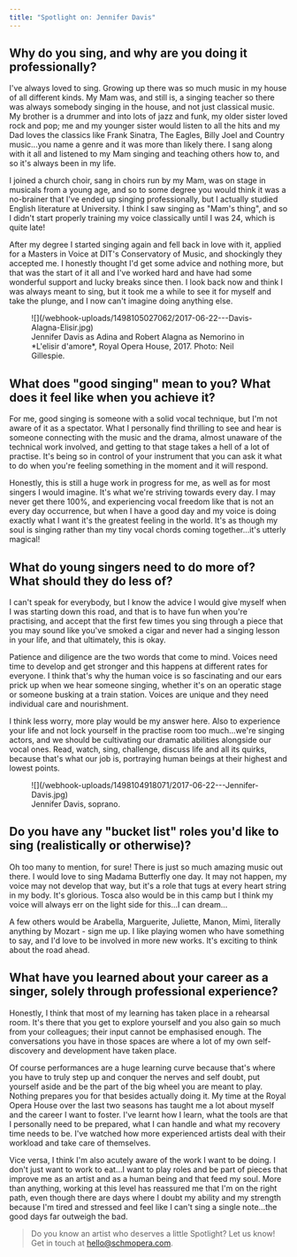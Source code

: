 ```yaml
---
title: "Spotlight on: Jennifer Davis"
---
```


## Why do you sing, and why are you doing it professionally?

I've always loved to sing. Growing up there was so much music in my house of all different kinds. My Mam was, and still is, a singing teacher so there was always somebody singing in the house, and not just classical music. My brother is a drummer and into lots of jazz and funk, my older sister loved rock and pop; me and my younger sister would listen to all the hits and my Dad loves the classics like Frank Sinatra, The Eagles, Billy Joel and Country music...you name a genre and it was more than likely there. I sang along with it all and listened to my Mam singing and teaching others how to, and so it's always been in my life. 

I joined a church choir, sang in choirs run by my Mam, was on stage in musicals from a young age, and so to some degree you would think it was a no-brainer that I've ended up singing professionally, but I actually studied English literature at University. I think I saw singing as "Mam's thing", and so I didn't start properly training my voice classically until I was 24, which is quite late! 

After my degree I started singing again and fell back in love with it, applied for a Masters in Voice at DIT's Conservatory of Music, and shockingly they accepted me. I honestly thought I'd get some advice and nothing more, but that was the start of it all and I've worked hard and have had some wonderful support and lucky breaks since then. I look back now and think I was always meant to sing, but it took me a while to see it for myself and take the plunge, and I now can't imagine doing anything else. 

<figure data-type="image">
![](/webhook-uploads/1498105027062/2017-06-22---Davis-Alagna-Elisir.jpg)
<figcaption>Jennifer Davis as Adina and Robert Alagna as Nemorino in *L'elisir d'amore*, Royal Opera House, 2017. Photo: Neil Gillespie.</figcaption>
</figure>

## What does "good singing" mean to you? What does it feel like when you achieve it?

For me, good singing is someone with a solid vocal technique, but I'm not aware of it as a spectator. What I personally find thrilling to see and hear is someone connecting  with the music and the drama, almost unaware of the technical work involved, and getting to that stage takes a hell of a lot of practise. It's being so in control of your instrument that you can ask it what to do when you're feeling something in the moment and it will respond. 

Honestly, this is still a huge work in progress for me, as well as for most singers I would imagine. It's what we're striving towards every day. I may never get there 100%, and experiencing vocal freedom like that is not an every day occurrence, but when I have a good day and my voice is doing exactly what I want it's the greatest feeling in the world. It's as though my soul is singing rather than my tiny vocal chords coming together...it's utterly magical! 

## What do young singers need to do more of? What should they do less of?

I can't speak for everybody, but I know the advice I would give myself when I was starting down this road, and that is to have fun when you're practising, and accept that the first few times you sing through a piece that you may sound like you've smoked a cigar and never had a singing lesson in your life, and that ultimately, this is okay. 

Patience and diligence are the two words that come to mind. Voices need time to develop and get stronger and this happens at different rates for everyone. I think that's why the human voice is so fascinating and our ears prick up when we hear someone singing, whether it's on an operatic stage or someone busking at a train station. Voices are unique and they need individual care and nourishment. 

I think less worry, more play would be my answer here. Also to experience your life and not lock yourself in the practise room too much...we're singing actors, and we should be cultivating our dramatic abilities alongside our vocal ones. Read, watch, sing, challenge, discuss life and all its quirks, because that's what our job is, portraying human beings at their highest and lowest points. 

<figure data-type="image">
![](/webhook-uploads/1498104918071/2017-06-22---Jennifer-Davis.jpg)<figcaption>Jennifer Davis, soprano.</figcaption>
</figure>

## Do you have any "bucket list" roles you'd like to sing (realistically or otherwise)?

Oh too many to mention, for sure! There is just so much amazing music out there. I would love to sing Madama Butterfly one day. It may not happen, my voice may not develop that way, but it's a role that tugs at every heart string in my body. It's glorious. Tosca also would be in this camp but I think my voice will always err on the light side for this...I can dream...

A few others would be Arabella, Marguerite, Juliette, Manon, Mimì, literally anything by Mozart - sign me up. I like playing women who have something to say, and I'd love to be involved in more new works. It's exciting to think about the road ahead. 

## What have you learned about your career as a singer, solely through professional experience?

Honestly, I think that most of my learning has taken place in a rehearsal room. It's there that you get to explore yourself and you also gain so much from your colleagues; their input cannot be emphasised enough. The conversations you have in those spaces are where a lot of my own self-discovery and development have taken place. 

Of course performances are a huge learning curve because that's where you have to truly step up and conquer the nerves and self doubt, put yourself aside and be the part of the big wheel you are meant to play. Nothing prepares you for that besides actually doing it. My time at the Royal Opera House over the last two seasons has taught me a lot about myself and the career I want to foster. I've learnt how I learn, what the tools are that I personally need to be prepared, what I can handle and what my recovery time needs to be. I've watched how more experienced artists deal with their workload and take care of themselves. 

Vice versa, I think I'm also acutely aware of the work I want to be doing. I don't just want to work to eat…I want to play roles and be part of pieces that improve me as an artist and as a human being and that feed my soul. More than anything, working at this level has reassured me that I'm on the right path, even though there are days where I doubt my ability and my strength because I'm tired and stressed and feel like I can't sing a single note…the good days far outweigh the bad. 

>Do you know an artist who deserves a little Spotlight? Let us know! Get in touch at [hello@schmopera.com](mailto:hello@schmopera.com).
